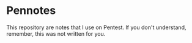 # Pennotes
This repository are notes that I use on Pentest.  If you don't understand, remember, this was not written for you.

